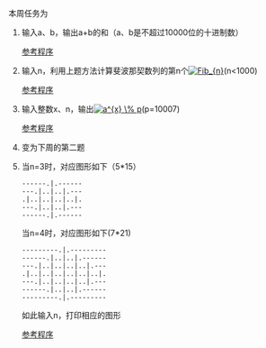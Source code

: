 本周任务为
1. 输入a、b，输出a+b的和（a、b是不超过10000位的十进制数）

    [参考程序](1.c)


2. 输入n，利用上题方法计算斐波那契数列的第n个<a href="https://www.codecogs.com/eqnedit.php?latex=Fib_{n}" target="_blank"><img src="https://latex.codecogs.com/gif.latex?Fib_{n}" title="Fib_{n}" /></a>(n<1000)

    [参考程序](2.c)

3. 输入整数x、n，输出<a href="https://www.codecogs.com/eqnedit.php?latex=a^{x}&space;\%&space;p" target="_blank"><img src="https://latex.codecogs.com/gif.latex?a^{x}&space;\%&space;p" title="a^{x} \% p" /></a>(p=10007)

    [参考程序](3.c)

4. 变为下周的第二题

5. 当n=3时，对应图形如下（5*15）
    ```
    ------.|.------
    ---.|..|..|.---
    .|..|..|..|..|.
    ---.|..|..|.---
    ------.|.------
    ```
    当n=4时，对应图形如下(7*21)
    ```
    ---------.|.---------
    ------.|..|..|.------
    ---.|..|..|..|..|.---
    .|..|..|..|..|..|..|.
    ---.|..|..|..|..|.---
    ------.|..|..|.------
    ---------.|.---------
    ```
    如此输入n，打印相应的图形

    [参考程序](5.c)

